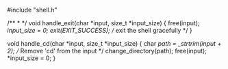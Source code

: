 #include "shell.h"

/**
  *
  */
void handle_exit(char *input, size_t *input_size)
{
    free(input);
    *input_size = 0;
    exit(EXIT_SUCCESS); /* exit the shell gracefully */
}

void handle_cd(char *input, size_t *input_size)
{
    char *path = _strtrim(input + 2); /* Remove 'cd' from the input */
    change_directory(path);
    free(input);
    *input_size = 0;
}
